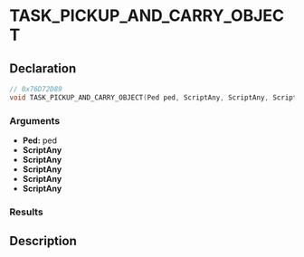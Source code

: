 # TASK_PICKUP_AND_CARRY_OBJECT

## Declaration
```cpp
// 0x76D72D89
void TASK_PICKUP_AND_CARRY_OBJECT(Ped ped, ScriptAny, ScriptAny, ScriptAny, ScriptAny, ScriptAny);
```

### Arguments
- **Ped:** ped
- **ScriptAny**
- **ScriptAny**
- **ScriptAny**
- **ScriptAny**
- **ScriptAny**

### Results

## Description
